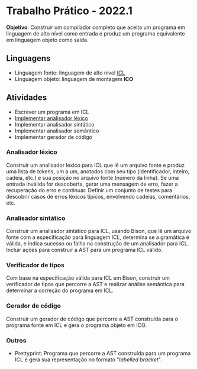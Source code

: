 # Trabalho Prático - 2022.1

__Objetivo__: Construir um compilador completo que aceita um programa em linguagem de alto nível como entrada e produz um programa equivalente em linguagem objeto como saída.

## Linguagens

* Linguagem fonte: linguagem de alto nível [ICL](./ICL)
* Linguagem objeto: linguagem de montagem __ICO__

## Atividades

+ Escrever um programa em ICL
+ [Implementar analisador léxico](./1-lexico)
+ Implementar analisador sintático
+ Implementar analisador semântico
+ Implementar gerador de código

### Analisador léxico

Construir um analisador léxico para ICL que lê um arquivo fonte e produz uma lista de tokens, um a um, anotados com seu tipo (identificador, inteiro, cadeia, etc.) e sua posição no arquivo fonte (número da linha). Se uma entrada inválida for descoberta, gerar uma mensagem de erro, fazer a recuperação do erro e continuar. Definir um conjunto de testes para descobrir casos de erros léxicos típicos, envolvendo cadeias, comentários, etc.

### Analisador sintático

Construir um analisador sintático para ICL, usando Bison, que lê um arquivo fonte com a especificação para linguagem ICL, determina se a gramática é válida, e indica sucesso ou falha na construção de um analisador para ICL.
Incluir ações para construir a AST para um programa ICL válido.


### Verificador de tipos

Com base na especificação válida para ICL em Bison, construir um verificador de tipos que percorre a AST e realizar análise semântica para determinar a correção do programa em ICL.

### Gerador de código

Construir um gerador de código que percorre a AST construída para o programa fonte em ICL e gera o programa objeto em ICO.

### Outros

* Prettyprint: Programa que percorre a AST construída para um programa ICL e gera sua representação no formato "_labelled bracket_".
